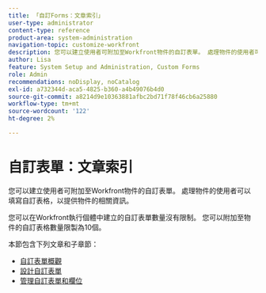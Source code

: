 ```yaml
---
title: 「自訂Forms：文章索引」
user-type: administrator
content-type: reference
product-area: system-administration
navigation-topic: customize-workfront
description: 您可以建立使用者可附加至Workfront物件的自訂表單。 處理物件的使用者可以填寫自訂表格，以提供物件的相關資訊。
author: Lisa
feature: System Setup and Administration, Custom Forms
role: Admin
recommendations: noDisplay, noCatalog
exl-id: a732344d-aca5-4825-b360-a4b49076b4d0
source-git-commit: a8214d9e10363881afbc2bd71f78f46cb6a25880
workflow-type: tm+mt
source-wordcount: '122'
ht-degree: 2%

---
```


# 自訂表單：文章索引

<!-- Audited: 1/2024 -->

您可以建立使用者可附加至Workfront物件的自訂表單。 處理物件的使用者可以填寫自訂表格，以提供物件的相關資訊。

您可以在Workfront執行個體中建立的自訂表單數量沒有限制。 您可以附加至物件的自訂表格數量限製為10個。

本節包含下列文章和子章節：

* [自訂表單概觀](../../../administration-and-setup/customize-workfront/create-manage-custom-forms/custom-forms-overview.md)
* [設計自訂表單](/help/quicksilver/administration-and-setup/customize-workfront/create-manage-custom-forms/form-designer/design-a-form/design-a-form-toc.md)
* [管理自訂表單和欄位](/help/quicksilver/administration-and-setup/customize-workfront/create-manage-custom-forms/manage-custom-forms-toc.md)
